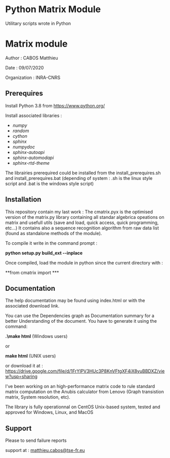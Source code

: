 # Python Matrix Module #


Utilitary scripts wrote in Python

# Matrix module

Author : CABOS Matthieu

Date   : 09/07/2020

Organization : INRA-CNRS

Prerequires
-----------
Install Python 3.8 from https://www.python.org/

Install associated libraries :
 * *numpy*
 * *random*
 * *cython*
 * *sphinx*
 * *numpydoc*
 * *sphinx-autoapi*
 * *sphinx-automodapi*
 * *sphinx-rtd-theme*
 
 The librairies prerequired could be installed from the install_prerequires.sh and install_prerequires.bat 
 (depending of system : .sh is the linux style script and .bat is the windows style script)
 
Installation
------------

This repository contain my last work :
The cmatrix.pyx is the optimised version of the matrix.py library containing all standar
algebrica opeations on matrix and usefull utils (save and load, quick access, quick programming, etc...)
It contains also a sequence recognition algorithm from raw data list (found as standalone methods of the module).

To compile it write in the command prompt :
 
 **python setup.py build_ext --inplace**
 
 Once compiled, load the module in python since the current directory with :
 
 **from cmatrix import ***
 
 Documentation
 -------------
 
 The help documentation may be found using index.html or with the associated download link.
 
 You can use the Dependencies graph as Documentation summary for a better Understanding of the document.
 You have to generate it using the command:
 
 **.\make html**     (Windows users)

or

**make html**         (UNIX users)

 or download it at :  https://drive.google.com/file/d/1FrYlPV3HUc3P8KnVFtgXF4iX8yuBBDXZ/view?usp=sharing
 
I've been working on an high-performance matrix code to rule standard matrix computation
on the Anubis calculator from Lenovo (Graph transistion matrix, System resolution, etc).

The library is fully operationnal on CentOS Unix-based system, tested and approved for Windows, Linux, and MacOS

Support
-------

Please to send failure reports

support at : matthieu.cabos@tse-fr.eu
